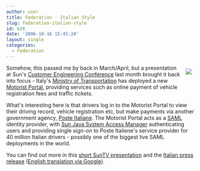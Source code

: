 ```yaml
---
author: user
title: Federation - Italian Style
slug: federation-italian-style
id: 626
date: '2006-10-16 15:45:20'
layout: single
categories:
  - Federation
---
```


[<span style="margin: 10px; float: right;">![](http://blog.superpat.com/wp-content/uploads/2009/09/auto.gif)</span>](http://sun.feedroom.com/?fr_story=fee7572ca1cfabb6d7f7a347a433ff54ecc7b81f)

Somehow, this passed me by back in March/April, but a presentation at Sun's [Customer Engineering Conference](http://www.zvents.com/events/show/310076) last month brought it back into focus - Italy's [Ministry of Transportation](http://www.infrastrutturetrasporti.it/) has deployed a new [Motorist Portal](http://www.ilportaledellautomobilista.it/), providing services such as online payment of vehicle registration fees and traffic tickets.

What's interesting here is that drivers log in to the Motorist Portal to view their driving record, vehicle registration etc, but make payments via another government agency, [Poste Italiane](http://www.poste.it/). The Motorist Portal acts as a [SAML](http://www.oasis-open.org/committees/tc_home.php?wg_abbrev=security) identity provider, with [Sun Java System Access Manager](http://www.sun.com/software/products/access_mgr/index.xml) authenticating users and providing single sign-on to Poste Italiene's service provider for 40 million Italian drivers - possibly one of the biggest live SAML deployments in the world.

You can find out more in this [short SunTV presentation](http://sun.feedroom.com/?fr_story=fee7572ca1cfabb6d7f7a347a433ff54ecc7b81f) and the [Italian press release](http://it.sun.com/sunnews/press/2006/sunflash-27-03-06.html) ([English translation via Google](http://translate.google.com/translate?u=http%3A%2F%2Fit.sun.com%2Fsunnews%2Fpress%2F2006%2Fsunflash-27-03-06.html&langpair=it%7Cen&hl=en&ie=UTF8)).